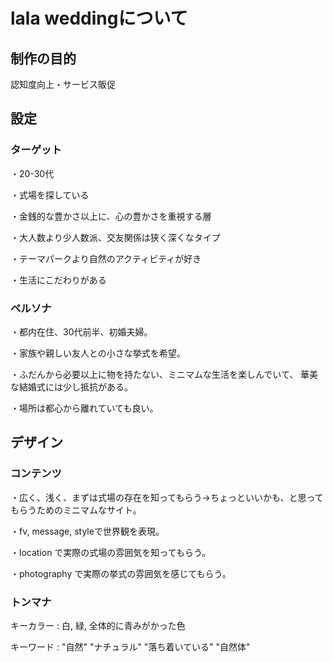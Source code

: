 <h1>lala weddingについて</h1>
<h2>制作の目的</h2>
<p>認知度向上・サービス販促</p>
<h2>設定</h2>
<h3>ターゲット</h3>
<p>・20-30代</p>
<p>・式場を探している</p>
<p>・金銭的な豊かさ以上に、心の豊かさを重視する層</p>
<p>・大人数より少人数派、交友関係は狭く深くなタイプ</p>
<p>・テーマパークより自然のアクティビティが好き</p>
<p>・生活にこだわりがある</p>
<h3>ペルソナ</h3>
<p>・都内在住、30代前半、初婚夫婦。</p>
<p>・家族や親しい友人との小さな挙式を希望。</p>
<p>・ふだんから必要以上に物を持たない、ミニマムな生活を楽しんでいて、 華美な結婚式には少し抵抗がある。</p>
<p>・場所は都心から離れていても良い。</p>
<h2>デザイン</h2>
<h3>コンテンツ</h3>
<p>・広く、浅く、まずは式場の存在を知ってもらう→ちょっといいかも、と思ってもらうためのミニマムなサイト。</p>
<p>・fv, message, styleで世界観を表現。</p>
<p>・location で実際の式場の雰囲気を知ってもらう。</p>
<p>・photography で実際の挙式の雰囲気を感じてもらう。</p>
<h3>トンマナ</h3>
<p>キーカラー : 白, 緑, 全体的に青みがかった色</p>
<p>キーワード : "自然" "ナチュラル" "落ち着いている" "自然体"</p>

